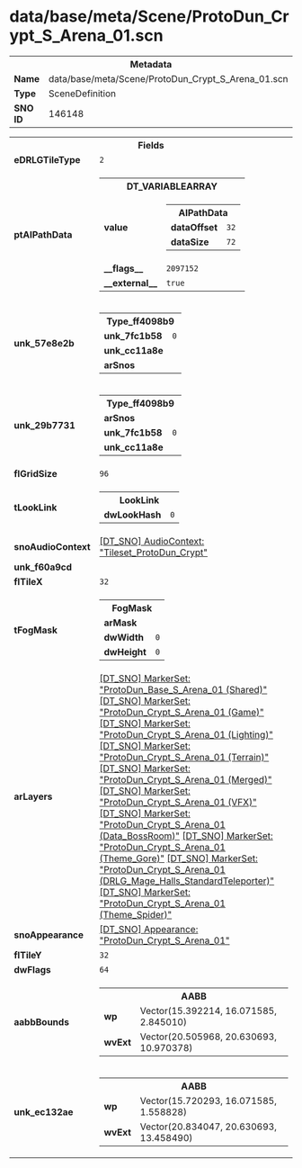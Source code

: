 <h1>data/base/meta/Scene/ProtoDun_Crypt_S_Arena_01.scn</h1><table><tr><th colspan="100%">Metadata</th></tr><tr><td><b>Name</b></td><td>data/base/meta/Scene/ProtoDun_Crypt_S_Arena_01.scn</td></tr><tr><td><b>Type</b></td><td>SceneDefinition</td></tr><tr><td><b>SNO ID</b></td><td>146148</td></tr></table>

<table><tr><th colspan="100%">Fields</th></tr><tr><td><b>eDRLGTileType</b></td><td><code>2</code></td></tr><tr><td><b>ptAIPathData</b></td><td><table><tr><th colspan="100%">DT_VARIABLEARRAY</th></tr><tr><td><b>value</b></td><td><table><tr><th colspan="100%">AIPathData</th></tr><tr><td><b>dataOffset</b></td><td><code>32</code></td></tr><tr><td><b>dataSize</b></td><td><code>72</code></td></tr></table>

</td></tr><tr><td><b>__flags__</b></td><td><code>2097152</code></td></tr><tr><td><b>__external__</b></td><td><code>true</code></td></tr></table>

</td></tr><tr><td><b>unk_57e8e2b</b></td><td><table><tr><th colspan="100%">Type_ff4098b9</th></tr><tr><td><b>unk_7fc1b58</b></td><td><code>0</code></td></tr><tr><td><b>unk_cc11a8e</b></td><td></td></tr><tr><td><b>arSnos</b></td><td></td></tr></table>

</td></tr><tr><td><b>unk_29b7731</b></td><td><table><tr><th colspan="100%">Type_ff4098b9</th></tr><tr><td><b>arSnos</b></td><td></td></tr><tr><td><b>unk_7fc1b58</b></td><td><code>0</code></td></tr><tr><td><b>unk_cc11a8e</b></td><td></td></tr></table>

</td></tr><tr><td><b>flGridSize</b></td><td><code>96</code></td></tr><tr><td><b>tLookLink</b></td><td><table><tr><th colspan="100%">LookLink</th></tr><tr><td><b>dwLookHash</b></td><td><code>0</code></td></tr></table>

</td></tr><tr><td><b>snoAudioContext</b></td><td><a href="..\AudioContext\Tileset_ProtoDun_Crypt.auc.md">[DT_SNO] AudioContext: "Tileset_ProtoDun_Crypt"</a></td></tr><tr><td><b>unk_f60a9cd</b></td><td></td></tr><tr><td><b>flTileX</b></td><td><code>32</code></td></tr><tr><td><b>tFogMask</b></td><td><table><tr><th colspan="100%">FogMask</th></tr><tr><td><b>arMask</b></td><td></td></tr><tr><td><b>dwWidth</b></td><td><code>0</code></td></tr><tr><td><b>dwHeight</b></td><td><code>0</code></td></tr></table>

</td></tr><tr><td><b>arLayers</b></td><td><a href="..\MarkerSet\ProtoDun_Base_S_Arena_01 (Shared).mrk.md">[DT_SNO] MarkerSet: "ProtoDun_Base_S_Arena_01 (Shared)"</a>
<a href="..\MarkerSet\ProtoDun_Crypt_S_Arena_01 (Game).mrk.md">[DT_SNO] MarkerSet: "ProtoDun_Crypt_S_Arena_01 (Game)"</a>
<a href="..\MarkerSet\ProtoDun_Crypt_S_Arena_01 (Lighting).mrk.md">[DT_SNO] MarkerSet: "ProtoDun_Crypt_S_Arena_01 (Lighting)"</a>
<a href="..\MarkerSet\ProtoDun_Crypt_S_Arena_01 (Terrain).mrk.md">[DT_SNO] MarkerSet: "ProtoDun_Crypt_S_Arena_01 (Terrain)"</a>
<a href="..\MarkerSet\ProtoDun_Crypt_S_Arena_01 (Merged).mrk.md">[DT_SNO] MarkerSet: "ProtoDun_Crypt_S_Arena_01 (Merged)"</a>
<a href="..\MarkerSet\ProtoDun_Crypt_S_Arena_01 (VFX).mrk.md">[DT_SNO] MarkerSet: "ProtoDun_Crypt_S_Arena_01 (VFX)"</a>
<a href="..\MarkerSet\ProtoDun_Crypt_S_Arena_01 (Data_BossRoom).mrk.md">[DT_SNO] MarkerSet: "ProtoDun_Crypt_S_Arena_01 (Data_BossRoom)"</a>
<a href="..\MarkerSet\ProtoDun_Crypt_S_Arena_01 (Theme_Gore).mrk.md">[DT_SNO] MarkerSet: "ProtoDun_Crypt_S_Arena_01 (Theme_Gore)"</a>
<a href="..\MarkerSet\ProtoDun_Crypt_S_Arena_01 (DRLG_Mage_Halls_StandardTeleporter).mrk.md">[DT_SNO] MarkerSet: "ProtoDun_Crypt_S_Arena_01 (DRLG_Mage_Halls_StandardTeleporter)"</a>
<a href="..\MarkerSet\ProtoDun_Crypt_S_Arena_01 (Theme_Spider).mrk.md">[DT_SNO] MarkerSet: "ProtoDun_Crypt_S_Arena_01 (Theme_Spider)"</a>
</td></tr><tr><td><b>snoAppearance</b></td><td><a href="..\Appearance\ProtoDun_Crypt_S_Arena_01.app.md">[DT_SNO] Appearance: "ProtoDun_Crypt_S_Arena_01"</a></td></tr><tr><td><b>flTileY</b></td><td><code>32</code></td></tr><tr><td><b>dwFlags</b></td><td><code>64</code></td></tr><tr><td><b>aabbBounds</b></td><td><table><tr><th colspan="100%">AABB</th></tr><tr><td><b>wp</b></td><td>Vector(15.392214, 16.071585, 2.845010)</td></tr><tr><td><b>wvExt</b></td><td>Vector(20.505968, 20.630693, 10.970378)</td></tr></table>

</td></tr><tr><td><b>unk_ec132ae</b></td><td><table><tr><th colspan="100%">AABB</th></tr><tr><td><b>wp</b></td><td>Vector(15.720293, 16.071585, 1.558828)</td></tr><tr><td><b>wvExt</b></td><td>Vector(20.834047, 20.630693, 13.458490)</td></tr></table>

</td></tr></table>

